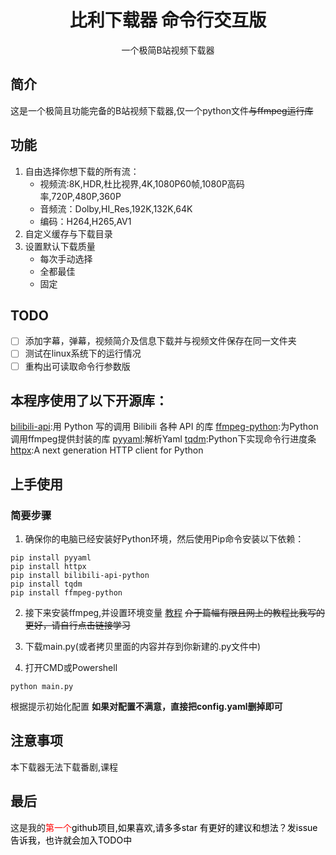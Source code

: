 <div align="center">

# 比利下载器 命令行交互版
一个极简B站视频下载器

</div>


## 简介
这是一个极简且功能完备的B站视频下载器,仅一个python文件~~与ffmpeg运行库~~

## 功能
1. 自由选择你想下载的所有流：
    - 视频流:8K,HDR,杜比视界,4K,1080P60帧,1080P高码率,720P,480P,360P
    - 音频流：Dolby,HI_Res,192K,132K,64K
    - 编码：H264,H265,AV1
2. 自定义缓存与下载目录
3. 设置默认下载质量
   - 每次手动选择
   - 全都最佳
   - 固定

## TODO
- [ ]  添加字幕，弹幕，视频简介及信息下载并与视频文件保存在同一文件夹
- [ ]  测试在linux系统下的运行情况
- [ ]  重构出可读取命令行参数版

## 本程序使用了以下开源库：
[bilibili-api](https://github.com/Nemo2011/bilibili-api):用 Python 写的调用 Bilibili 各种 API 的库
[ffmpeg-python](https://github.com/kkroening/ffmpeg-python):为Python调用ffmpeg提供封装的库
[pyyaml](https://github.com/yaml/pyyaml):解析Yaml
[tqdm](https://github.com/tqdm/tqdm):Python下实现命令行进度条
[httpx](https://github.com/encode/httpx):A next generation HTTP client for Python
## 上手使用
### 简要步骤
1. 确保你的电脑已经安装好Python环境，然后使用Pip命令安装以下依赖：
```batch
pip install pyyaml
pip install httpx
pip install bilibili-api-python
pip install tqdm
pip install ffmpeg-python
```
2. 接下来安装ffmpeg,并设置环境变量
[教程](https://www.cnblogs.com/wwwwariana/p/18191233)
~~介于篇幅有限且网上的教程比我写的更好，请自行点击链接学习~~

3. 下载main.py(或者拷贝里面的内容并存到你新建的.py文件中)

4. 打开CMD或Powershell
```batch
python main.py
```
根据提示初始化配置
**如果对配置不满意，直接把config.yaml删掉即可**

## 注意事项
本下载器无法下载番剧,课程

## 最后

这是我的<font color='#FF0000'>第一个<font color = '000000'>github项目,如果喜欢,请多多star
有更好的建议和想法？发issue告诉我，也许就会加入TODO中